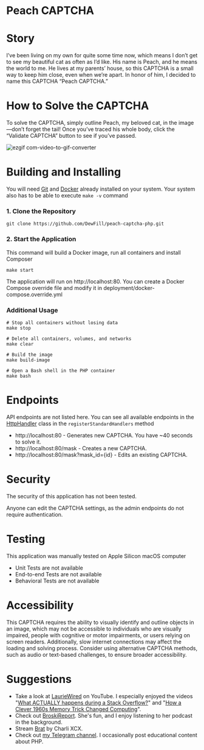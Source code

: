 # Peach CAPTCHA


# Story
I’ve been living on my own for quite some time now, which means I don’t get to see my beautiful cat as often as I’d like. His name is Peach, and he means the world to me. He lives at my parents’ house, so this CAPTCHA is a small way to keep him close, even when we’re apart. In honor of him, I decided to name this CAPTCHA “Peach CAPTCHA.”
# How to Solve the CAPTCHA
To solve the CAPTCHA, simply outline Peach, my beloved cat, in the image—don’t forget the tail! Once you’ve traced his whole body, click the “Validate CAPTCHA” button to see if you’ve passed.

![ezgif com-video-to-gif-converter](https://github.com/user-attachments/assets/2aff629c-4443-4b74-8a8c-c5c1b0bcba58)

# Building and Installing
You will need [Git](https://git-scm.com) and [Docker](https://www.docker.com) already installed on your system. Your system also has to be able to execute `make -v` command
### 1. Clone the Repository
```shell
git clone https://github.com/DewFill/peach-captcha-php.git
```

### 2. Start the Application
This command will build a Docker image, run all containers and install Composer
```shell
make start
```
The application will run on http://localhost:80. You can create a Docker Compose override file and modify it in deployment/docker-compose.override.yml

### Additional Usage
```shell
# Stop all containers without losing data
make stop
```
```shell
# Delete all containers, volumes, and networks
make clear
```
```shell
# Build the image
make build-image
```
```shell
# Open a Bash shell in the PHP container
make bash
```

# Endpoints
API endpoints are not listed here. You can see all available endpoints in the [HttpHandler](http/HttpHandler.php) class in the `registerStandardHandlers` method
* http://localhost:80 - Generates new CAPTCHA. You have ~40 seconds to solve it.
* http://localhost:80/mask - Creates a new CAPTCHA.
* http://localhost:80/mask?mask_id={id} - Edits an existing CAPTCHA.


# Security
The security of this application has not been tested.

Anyone can edit the CAPTCHA settings, as the admin endpoints do not require authentication.

# Testing
This application was manually tested on Apple Silicon macOS computer
* Unit Tests are not available
* End-to-end Tests are not available
* Behavioral Tests are not available

# Accessibility
This CAPTCHA requires the ability to visually identify and outline objects in an image, which may not be accessible to individuals who are visually impaired, people with cognitive or motor impairments, or users relying on screen readers. Additionally, slow internet connections may affect the loading and solving process. Consider using alternative CAPTCHA methods, such as audio or text-based challenges, to ensure broader accessibility.

# Suggestions
* Take a look at [LaurieWired](https://www.youtube.com/@lauriewired/videos) on YouTube. I especially enjoyed the videos "[What ACTUALLY happens during a Stack Overflow?](https://www.youtube.com/watch?v=_6zAAhkU_Iw)" and "[How a Clever 1960s Memory Trick Changed Computing](https://www.youtube.com/watch?v=vc79sJ9VOqk)".
* Check out [BroskiReport](https://www.youtube.com/@BroskiReport). She's fun, and I enjoy listening to her podcast in the background.
* Stream [Brat](https://charlixcx.lnk.to/bratcompletelydifferentID) by Charli XCX.
* Check out [my Telegram channel](http://t.me/phpgarbage). I occasionally post educational content about PHP.
